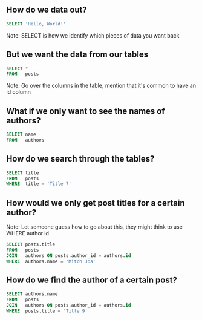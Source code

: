 <!--Meta theme:solarized title:Learn SQL 02-->

<!--sec 1.1-->
## How do we data out?

<!--sec 1.2-->
```sql
SELECT 'Hello, World!'
```

Note:
SELECT is how we identify which pieces of data you want back
<!--sec 2.1-->
## But we want the data from our tables

<!--sec 2.2-->
```sql
SELECT *
FROM   posts
```

Note:
Go over the columns in the table, mention that it's common to have an id column
<!--sec 2.3-->
## What if we only want to see the names of authors?

<!--sec 2.4-->
```sql
SELECT name
FROM   authors
```

<!--sec 3.1-->
## How do we search through the tables?

<!--sec 3.2-->
```sql
SELECT title
FROM   posts
WHERE  title = 'Title 7'
```

<!--sec 4.1-->
## How would we only get post titles for a certain author?

Note:
Let someone guess how to go about this, they might think to use WHERE author id
<!--sec 4.2-->
```sql
SELECT posts.title
FROM   posts
JOIN   authors ON posts.author_id = authors.id
WHERE  authors.name = 'Mitch Joa'
```

<!--sec 4.3-->
## How do we find the author of a certain post?

<!--sec 4.4-->
```sql
SELECT authors.name
FROM   posts
JOIN   authors ON posts.author_id = authors.id
WHERE  posts.title = 'Title 9'
```
